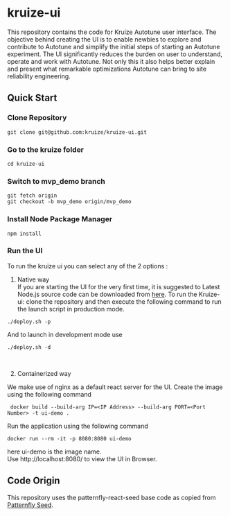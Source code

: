 # kruize-ui

This repository contains the code for Kruize Autotune user interface. The objective behind creating the UI is to enable newbies to explore and contribute to Autotune and simplify the initial steps of starting an Autotune experiment. The UI significantly reduces the burden on user to understand, operate and work with Autotune. Not only this it also helps better explain and present what remarkable optimizations Autotune can bring to site reliability engineering.

## Quick Start

### Clone Repository

```
git clone git@github.com:kruize/kruize-ui.git
```

### Go to the kruize folder

```
cd kruize-ui
```

### Switch to mvp_demo branch

```
git fetch origin
git checkout -b mvp_demo origin/mvp_demo
```

### Install Node Package Manager

```
npm install
```

### Run the UI

To run the kruize ui you can select any of the 2 options :

1. Native way<br />
   If you are starting the UI for the very first time, it is suggested to
   Latest Node.js source code can be downloaded from [here](https://nodejs.org/en/download/).
   To run the Kruize-ui: clone the repository and then execute the following command to run the launch script in production mode.<br />

```
./deploy.sh -p
```

And to launch in development mode use

```
./deploy.sh -d
```

<br />

2. Containerized way<br />

We make use of nginx as a default react server for the UI.
Create the image using the following command<br />

```
 docker build --build-arg IP=<IP Address> --build-arg PORT=<Port Number> -t ui-demo .

```

Run the application using the following command

```
docker run --rm -it -p 8080:8080 ui-demo
```

here ui-demo is the image name.<br />
Use http://localhost:8080/ to view the UI in Browser.

## Code Origin

This repository uses the patternfly-react-seed base code as copied from [Patternfly Seed](https://github.com/patternfly/patternfly-react-seed).
